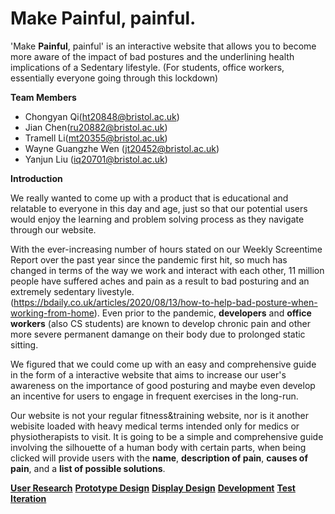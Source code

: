 # Make Painful, painful.
'Make **Painful**, painful' is an interactive website that allows you to become more aware of the impact of bad postures and the underlining health implications of a Sedentary lifestyle. (For students, office workers, essentially everyone going through this lockdown)


**Team Members**
- Chongyan Qi(ht20848@bristol.ac.uk)
- Jian Chen(ru20882@bristol.ac.uk)
- Tramell Li(mt20355@bristol.ac.uk)
- Wayne Guangzhe Wen (jt20452@bristol.ac.uk)
- Yanjun Liu (iq20701@bristol.ac.uk)

**Introduction** 

We really wanted to come up with a product that is educational and relatable to everyone in this day and age, just so that our potential users would enjoy the learning and problem solving process as they navigate through our website. 

With the ever-increasing number of hours stated on our Weekly Screentime Report over the past year since the pandemic first hit, so much has changed in terms of the way we work and interact with each other, 11 million people have suffered aches and pain as a result to bad posturing and an extremely sedentary livestyle. (https://bdaily.co.uk/articles/2020/08/13/how-to-help-bad-posture-when-working-from-home). Even prior to the pandemic, **developers** and **office workers** (also CS students) are known to develop chronic pain and other more severe permanent damange on their body due to prolonged static sitting. 

We figured that we could come up with an easy and comprehensive guide in the form of a interactive website that aims to increase our user's awareness on the importance of good posturing and maybe even develop an incentive for users to engage in frequent exercises in the long-run.

Our website is not your regular fitness&training website, nor is it another webisite loaded with heavy medical terms intended only for medics or physiotherapists to visit. It is going to be a simple and comprehensive guide involving the silhouette of a human body with certain parts, when being clicked will provide users with the **name**, **description of pain**, **causes of pain**, and a **list of possible solutions**.  
    
**[User Research]**
**[Prototype Design]**
**[Display Design]**
**[Development]**
**[Test]**
**[Iteration]**






[User Research]:https://github.com/TramellLi/Software-Engineering-Group-21/tree/dev/dev/01_User_Research
[Prototype Design]:https://github.com/TramellLi/Software-Engineering-Group-21/tree/dev/dev/02_Prototype_Design
[Display Design]:https://github.com/TramellLi/Software-Engineering-Group-21/tree/dev/dev/03_Display_Design
[Development]:https://github.com/TramellLi/Software-Engineering-Group-21/tree/dev/dev/04_Development
[Test]: https://github.com/TramellLi/Software-Engineering-Group-21/tree/dev/dev/05_Test
[Iteration]: https://github.com/TramellLi/Software-Engineering-Group-21/tree/dev/dev/06_Iteration


  

